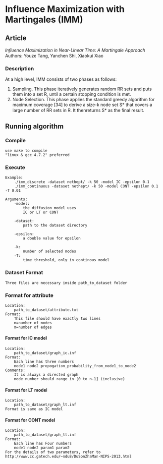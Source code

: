# Influence Maximization with Martingales (IMM)

## Article

*Inﬂuence Maximization in Near-Linear Time: A Martingale Approach*
Authors: Youze Tang, Yanchen Shi, Xiaokui Xiao

### Description

At a high level, IMM consists of two phases as follows:
1. Sampling. This phase iteratively generates random RR sets and puts them into
a set R, until a certain stopping condition is met.
2. Node Selection. This phase applies the standard greedy algorithm for maximum
coverage [34] to derive a size-k node set S* that covers a large number of RR 
sets in R. It thenreturns S* as the ﬁnal result.

## Running algorithm

### Compile
    use make to compile
    "linux & gcc 4.7.2" preferred

### Execute
    Example:
        ./imm_discrete -dataset nethept/ -k 50 -model IC -epsilon 0.1
        ./imm_continuous -dataset nethept/ -k 50 -model CONT -epsilon 0.1 -T 0.01

    Arguments:
        -model:
            the diffusion model uses
            IC or LT or CONT

        -dataset:
            path to the dataset directory

        -epsilon:
            a double value for epsilon

        -k:
            number of selected nodes
		-T:
        	time threshold, only in continous model


### Dataset Format
    Three files are necessary inside path_to_dataset folder

### Format for attribute
    Location:
        path_to_dataset/attribute.txt
    Format:
        This file should have exactly two lines
        n=number of nodes
        m=number of edges

#### Format for IC model
    Location:
        path_to_dataset/graph_ic.inf
    Format:
        Each line has three numbers
        node1 node2 propogation_probability_from_node1_to_node2
    Comments:
        It is always a directed graph
        node number should range in [0 to n-1] (inclusive)

#### Format for LT model
    Location:
        path_to_dataset/graph_lt.inf
    Format is same as IC model

#### Format for CONT model
    Location:
        path_to_dataset/graph_lt.inf
    Format:
        Each line has Four numbers
        node1 node2 param1 param2
	For the details of two parameters, refer to http://www.cc.gatech.edu/~ndu8/DuSonZhaMan-NIPS-2013.html
